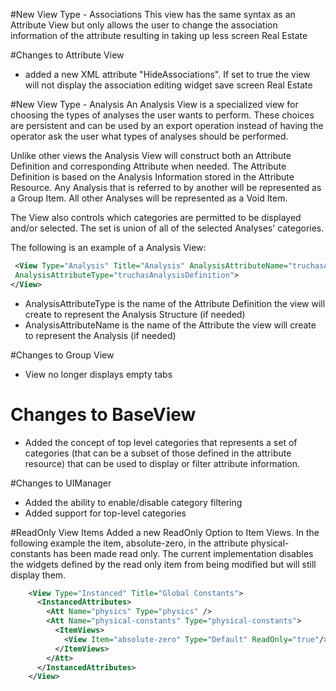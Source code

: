 #New View Type - Associations
This view has the same syntax as an Attribute View but only allows the user to change the association information of the attribute resulting in taking up less screen Real Estate

#Changes to Attribute View
* added a new XML attribute "HideAssociations".  If set to true the view will not display the association editing widget save screen Real Estate

#New View Type - Analysis
An Analysis View is a specialized view for choosing the types of analyses the user wants to perform.  These choices are persistent and can be used by an export operation instead of having the operator ask the user what types of analyses should be performed.

Unlike other views the Analysis View will construct both an Attribute Definition and corresponding Attribute when needed.  The Attribute Definition is based on the Analysis Information stored in the Attribute Resource.  Any Analysis that is referred to by another will be represented as a Group Item.  All other Analyses will be represented as a Void Item.

The View also controls which categories are permitted to be displayed and/or selected.  The set is union of all of the selected Analyses' categories.

The following is an example of a Analysis View:

```xml
 <View Type="Analysis" Title="Analysis" AnalysisAttributeName="truchasAnalysis"
 AnalysisAttributeType="truchasAnalysisDefinition">
</View>
```

  * AnalysisAttributeType is the name of the Attribute Definition the view will create to represent the Analysis Structure (if needed)
  * AnalysisAttributeName is the name of the Attribute the view will create to represent the Analysis  (if needed)

#Changes to Group View
* View no longer displays empty tabs

# Changes to BaseView
* Added the concept of top level categories that represents a set of categories (that can be a subset of those defined in the attribute resource) that can be used to display or filter attribute information.

#Changes to UIManager
* Added the ability to enable/disable category filtering
* Added support for top-level categories

#ReadOnly View Items
Added a new ReadOnly Option to Item Views.  In the following example the item, absolute-zero, in the attribute physical-constants has been made read only.  The current implementation disables the widgets defined by the read only item from being  modified but will still display them.

```xml
    <View Type="Instanced" Title="Global Constants">
      <InstancedAttributes>
        <Att Name="physics" Type="physics" />
        <Att Name="physical-constants" Type="physical-constants">
          <ItemViews>
            <View Item="absolute-zero" Type="Default" ReadOnly="true"/>
          </ItemViews>
        </Att>
      </InstancedAttributes>
    </View>
```

